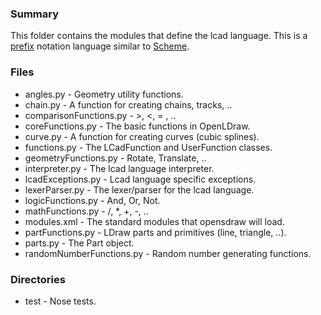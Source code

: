 ### Summary ###
This folder contains the modules that define the lcad language. This is a [prefix](http://en.wikipedia.org/wiki/Polish_notation) notation language similar to [Scheme](http://en.wikipedia.org/wiki/Scheme_%28programming_language%29).

### Files ###
* angles.py - Geometry utility functions.
* chain.py - A function for creating chains, tracks, ..
* comparisonFunctions.py - >, <, = , ..
* coreFunctions.py - The basic functions in OpenLDraw.
* curve.py - A function for creating curves (cubic splines).
* functions.py - The LCadFunction and UserFunction classes.
* geometryFunctions.py - Rotate, Translate, ..
* interpreter.py - The lcad language interpreter.
* lcadExceptions.py - Lcad language specific exceptions.
* lexerParser.py - The lexer/parser for the lcad language.
* logicFunctions.py - And, Or, Not.
* mathFunctions.py - /, *, +, -, ..
* modules.xml - The standard modules that opensdraw will load.
* partFunctions.py - LDraw parts and primitives (line, triangle, ..).
* parts.py - The Part object.
* randomNumberFunctions.py - Random number generating functions.

### Directories ###
* test - Nose tests.
